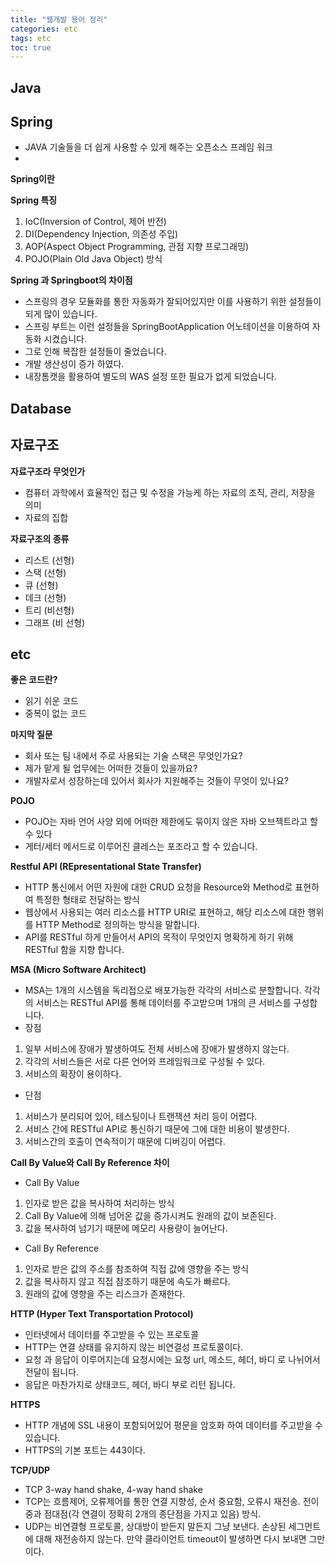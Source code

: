 ```yaml
---
title: "웹개발 용어 정리"
categories: etc
tags: etc
toc: true
---
```


## Java 


## Spring
- JAVA 기술들을 더 쉽게 사용할 수 있게 해주는 오픈소스 프레임 워크
- 

**Spring이란**

**Spring 특징**
1. IoC(Inversion of Control, 제어 반전)
2. DI(Dependency Injection, 의존성 주입)
3. AOP(Aspect Object Programming, 관점 지향 프로그래밍)
4. POJO(Plain Old Java Object) 방식


**Spring 과 Springboot의 차이점**
- 스프링의 경우 모듈화를 통한 자동화가 잘되어있지만 이를 사용하기 위한 설정들이 되게 많이 있습니다.
- 스프링 부트는 이런 설정들을 SpringBootApplication 어노테이션을 이용하여 자동화 시켰습니다.
- 그로 인해 복잡한 설정들이 줄었습니다. 
- 개발 생산성이 증가 하였다.
- 내장톰캣을 활용하여 별도의 WAS 설정 또한 필요가 없게 되었습니다.



## Database


## 자료구조
**자료구조라 무엇인가**
- 컴퓨터 과학에서 효율적인 접근 및 수정을 가능케 하는 자료의 조직, 관리, 저장을 의미
- 자료의 집합

**자료구조의 종류**
- 리스트 (선형)
- 스택 (선형)
- 큐 (선형)
- 데크 (선형)
- 트리 (비선형)
- 그래프 (비 선형)


## etc
**좋은 코드란?**
- 읽기 쉬운 코드
- 중복이 없는 코드

**마지막 질문**
- 회사 또는 팀 내에서 주로 사용되는 기술 스택은 무엇인가요?
- 제가 맡게 될 업무에는 어떠한 것들이 있을까요?
- 개발자로서 성장하는데 있어서 회사가 지원해주는 것들이 무엇이 있나요?

**POJO**
- POJO는 자바 언어 사양 외에 어떠한 제한에도 묶이지 않은 자바 오브젝트라고 할 수 있다
- 게터/세터 메서드로 이루어진 클레스는 포조라고 할 수 있습니다.


**Restful API (REpresentational State Transfer)**
- HTTP 통신에서 어떤 자원에 대한 CRUD 요청을 Resource와 Method로 표현하여 특정한 형태로 전달하는 방식
- 웹상에서 사용되는 여러 리소스를 HTTP URI로 표현하고, 해당 리소스에 대한 행위를 HTTP Method로 정의하는 방식을 말합니다.
- API를 RESTful 하게 만들어서 API의 목적이 무엇인지 명확하게 하기 위해 RESTful 함을 지향 합니다.

**MSA (Micro Software Architect)**
- MSA는 1개의 시스템을 독리접으로 배포가능한 각각의 서비스로 분할합니다. 각각의 서비스는 RESTful API를 통해 데이터를 주고받으며 1개의 큰 서비스를 구성합니다.
- 장점
1. 일부 서비스에 장애가 발생하여도 전체 서비스에 장애가 발생하지 않는다.
2. 각각의 서비스들은 서로 다른 언어와 프레임워크로 구성될 수 있다.
3. 서비스의 확장이 용이하다.
- 단점
1. 서비스가 분리되어 있어, 테스팅이나 트랜잭션 처리 등이 어렵다.
2. 서비스 간에 RESTful API로 통신하기 때문에 그에 대한 비용이 발생한다.
3. 서비스간의 호출이 연속적이기 때문에 디버깅이 어렵다.

**Call By Value와 Call By Reference 차이**
- Call By Value
1. 인자로 받은 값을 복사하여 처리하는 방식
2. Call By Value에 의해 넘어온 값을 증가시켜도 원래의 값이 보존된다.
3. 값을 복사하여 넘기기 때문에 메모리 사용량이 늘어난다.

- Call By Reference
1. 인자로 받은 값의 주소를 참조하여 직접 값에 영향을 주는 방식
2. 값을 복사하지 않고 직접 참조하기 때문에 속도가 빠르다.
3. 원래의 값에 영향을 주는 리스크가 존재한다.


**HTTP (Hyper Text Transportation Protocol)**
- 인터넷에서 데이터를 주고받을 수 있는 프로토콜
- HTTP는 연결 상태를 유지하지 않는 비연결성 프로토콜이다.
- 요청 과 응답이 이루어지는데 요청시에는 요청 url, 메소드, 헤더, 바디 로 나뉘어서 전달이 됩니다.
- 응답은 마찬가지로 상태코드, 헤더, 바디 부로 리턴 됩니다.

**HTTPS**
- HTTP 개념에 SSL 내용이 포함되어있어 평문을 암호화 하여 데이터를 주고받을 수 있습니다.
- HTTPS의 기본 포트는 443이다.

**TCP/UDP**
- TCP 3-way hand shake, 4-way hand shake
- TCP는 흐름제어, 오류제어를 통한 연결 지향성, 순서 중요함, 오류시 재전송. 전이중과 점대점(각 연결이 정확히 2개의 종단점을 가지고 있음) 방식.
- UDP는 비연결형 프로토콜, 상대방이 받든지 말든지 그냥 보낸다. 손상된 세그먼트에 대해 재전송하지 않는다. 만약 클라이언트 timeout이 발생하면 다시 보내면 그만이다.